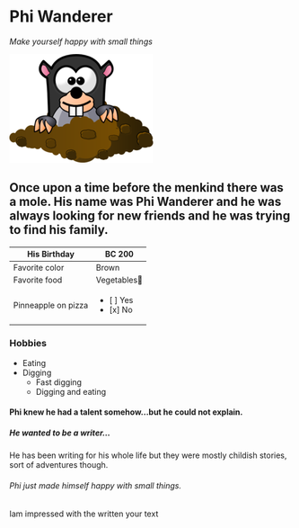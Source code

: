 
# Phi Wanderer

*Make yourself happy with small things* 

![MY photo](/demol.png)

## Once upon a time before the menkind there was a mole. His name was Phi Wanderer and he was always looking for new friends and he was trying to find his family.

His Birthday    | BC 200
------------| -------------
Favorite color|  Brown
Favorite food |  Vegetables:eggplant: 
Pinneapple on pizza|<ul><li>[ ] Yes</li><li>[x] No</li></ul>

### Hobbies 

 - Eating 
 - Digging
    - Fast digging
    - Digging and eating
>

#### Phi knew he had a talent somehow...but he could not explain.



##### He wanted to be a writer...
He has been writing for his whole life but they were mostly childish stories, sort of adventures though. 

###### Phi just made himself happy with small things. 
Iam impressed with the written your text 
